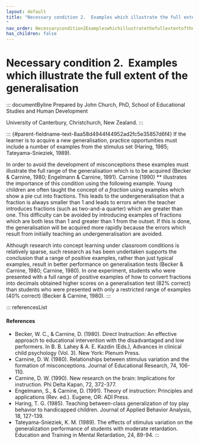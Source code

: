 ```yaml
---
layout: default
title: "Necessary condition 2.  Examples which illustrate the full extent of the generalisation 
"
nav_order: Necessarycondition2Exampleswhichillustratethefullextentofthegeneralisation
has_children: false
---
```

# Necessary condition 2.  Examples which illustrate the full extent of the generalisation 


::: documentByline
Prepared by John Church, PhD, School of Educational Studies and Human
Development

University of Canterbury, Christchurch, New Zealand.
:::

::: {#parent-fieldname-text-8aa58d4944f44952ad2fc5e35857d6f4}
If the learner is to acquire a new generalisation, practice
opportunities must include a number of examples from the stimulus set
(Haring, 1985; Tateyama-Snieziek, 1989).

In order to avoid the development of misconceptions these examples must
illustrate the full range of the generalisation which is to be acquired
(Becker & Carnine, 1980; Engelmann & Carnine, 1991). Carnine (1990) **
illustrates the importance of this condition using the following
example. Young children are often taught the concept of *a fraction*
using examples which show a pie cut into fractions. This leads to the
undergeneralisation that a fraction is always smaller than 1 and leads
to errors when the teacher introduces fractions (such as two-and-a
quarter) which are greater than one. This difficulty can be avoided by
introducing examples of fractions which are both less than 1 and greater
than 1 from the outset. If this is done, the generalisation will be
acquired more rapidly because the errors which result from initially
teaching an undergeneralisation are avoided.

Although research into concept learning under classroom conditions is
relatively sparse, such research as has been undertaken supports the
conclusion that a range of positive examples, rather than just typical
examples, result in better performance on generalisation tests (Becker &
Carnine, 1980; Carnine, 1980). In one experiment, students who were
presented with a full range of positive examples of how to convert
fractions into decimals obtained higher scores on a generalisation test
(82% correct) than students who were presented with only a restricted
range of examples (40% correct) (Becker & Carnine, 1980).
:::

::: referencesList
#### References

-   Becker, W. C., & Carnine, D. (1980). Direct Instruction: An
    effective approach to educational intervention with the
    disadvantaged and low performers. In B. B. Lahey & A. E. Kazdin
    (Eds.), Advances in clinical child psychology (Vol. 3). New York:
    Plenum Press.
-   Carnine, D. W. (1980). Relationships between stimulus variation and
    the formation of misconceptions. Journal of Educational Research,
    74, 106-110.
-   Carnine, D. W. (1990). New research on the brain: Implications for
    instruction. Phi Delta Kapan, 72, 372-377.
-   Engelmann, S., & Carnine, D. (1991). Theory of instruction:
    Principles and applications (Rev. ed.). Eugene, OR: ADI Press.
-   Haring, T. G. (1985). Teaching between-class generalization of toy
    play behavior to handicapped children. Journal of Applied Behavior
    Analysis, 18, 127-139.
-   Tateyama-Snieziek, K. M. (1989). The effects of stimulus variation
    on the generalization performance of students with moderate
    retardation. Education and Training in Mental Retardation, 24,
    89-94.
:::

